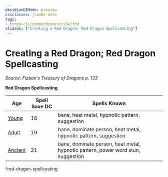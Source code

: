 ```yaml
---
obsidianUIMode: preview
cssclasses: json5e-note
tags:
- ttrpg-cli/compendium/src/5e/ftd
aliases: ["Creating a Red Dragon; Red Dragon Spellcasting"]
---
```

# Creating a Red Dragon; Red Dragon Spellcasting
*Source: Fizban's Treasury of Dragons p. 133* 

**Red Dragon Spellcasting**

| Age | Spell Save DC | Spells Known |
|-----|---------------|--------------|
| [Young](young-red-dragon.md) | 16 | bane, heat metal, hypnotic pattern, suggestion |
| [Adult](adult-red-dragon.md) | 19 | bane, dominate person, heat metal, hypnotic pattern, suggestion |
| [Ancient](ancient-red-dragon.md) | 21 | bane, dominate person, heat metal, hypnotic pattern, power word stun, suggestion |
^red-dragon-spellcasting